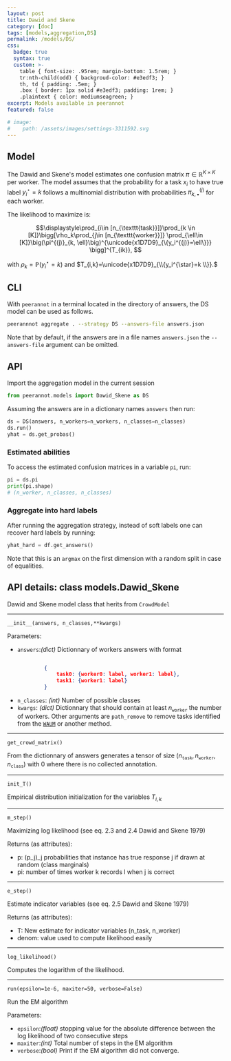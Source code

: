 ```yaml
---
layout: post
title: Dawid and Skene
category: [doc]
tags: [models,aggregation,DS]
permalink: /models/DS/
css:
  badge: true
  syntax: true
  custom: >-
    table { font-size: .95rem; margin-bottom: 1.5rem; }
    tr:nth-child(odd) { backgroud-color: #e3edf3; }
    th, td { padding: .5em; }
    .box { border: 1px solid #e3edf3; padding: 1rem; }
    .plaintext { color: mediumseagreen; }
excerpt: Models available in peerannot
featured: false

# image:
#    path: /assets/images/settings-3311592.svg
---
```


## Model

The Dawid and Skene's model estimates one confusion matrix $\pi\in\mathbb{R}^{K\times K}$
per worker.
The model assumes that the probability for a task $x_i$ to have true label $y_i^\star=k$ follows a multinomial distribution with probabilities $\pi^{(j)}_{k,\bullet}$ for each worker.

The likelihood to maximize is:

$$\displaystyle\prod_{i\in [n_{\texttt{task}}]}\prod_{k \in [K]}\bigg[\rho_k\prod_{j\in [n_{\texttt{worker}}]}
    \prod_{\ell\in [K]}\big(\pi^{(j)}_{k, \ell}\big)^{\unicode{x1D7D9}_{\{y_i^{(j)}=\ell\}}}
    \bigg]^{T_{ik}},
 $$

with $\rho_k=\mathbb{P}(y_i^\star=k)$ and $T_{i,k}=\unicode{x1D7D9}_{\\{y_i^{\star}=k \\}}.$
## CLI
With `peerannot` in a terminal located in the directory of answers, the DS model can be used as follows.

```bash
peerannnot aggregate . --strategy DS --answers-file answers.json
```

Note that by default, if the answers are in a file names `answers.json` the `--answers-file` argument can be omitted.

## API

Import the aggregation model in the current session

```python
from peerannot.models import Dawid_Skene as DS
```

Assuming the answers are in a dictionary names `answers` then run:

```python
ds = DS(answers, n_workers=n_workers, n_classes=n_classes)
ds.run()
yhat = ds.get_probas()
```

### Estimated abilities

To access the estimated confusion matrices in a variable `pi`, run:

```python
pi = ds.pi
print(pi.shape)
# (n_worker, n_classes, n_classes)
```

### Aggregate into hard labels

After running the aggregation strategy, instead of soft labels one can recover hard labels by running:

```python
yhat_hard = df.get_answers()
```

Note that this is an `argmax` on the first dimension with a random split in case of equalities.

## API details: class models.Dawid_Skene
Dawid and Skene model class that herits from `CrowdModel`

---
`__init__(answers, n_classes,**kwargs)`

Parameters:
- `answers`:*(dict)*
  Dictionnary of workers answers with format
```json

            {
                task0: {worker0: label, worker1: label},
                task1: {worker1: label}
            }
```
- `n_classes`: *(int)*
  Number of possible classes
- `kwargs`: *(dict)*
  Dictionnary that should contain at least $n_{\texttt{worker}}$ the number of workers.
  Other arguments are `path_remove` to remove tasks identified from the [`WAUM`](/models/WAUM) or another method.

---
`get_crowd_matrix()`

From the dictionnary of answers generates a tensor of size $(n_{\texttt{task}},n_{\texttt{worker}},n_{\texttt{class}})$ with $0$ where there is no collected annotation.

---
`init_T()`

Empirical distribution initialization for the variables $T_{i,k}$

---
`m_step()`

Maximizing log likelihood (see eq. 2.3 and 2.4 Dawid and Skene 1979)

Returns (as attributes):
- p: (p_j)_j probabilities that instance has true response j if drawn
        at random (class marginals)
- pi: number of times worker k records l when j is correct

---
`e_step()`

Estimate indicator variables (see eq. 2.5 Dawid and Skene 1979)

Returns (as attributes):
- T: New estimate for indicator variables (n_task, n_worker)
- denom: value used to compute likelihood easily

---

`log_likelihood()`

Computes the logarithm of the likelihood.

---
`run(epsilon=1e-6, maxiter=50, verbose=False)`

Run the EM algorithm

Parameters:
- `epsilon`:*(float)* stopping value for the absolute difference between the log likelihood of two consecutive steps
- `maxiter`:*(int)* Total number of steps in the EM algorithm
- `verbose`:*(bool)* Print if the EM algorithm did not converge.